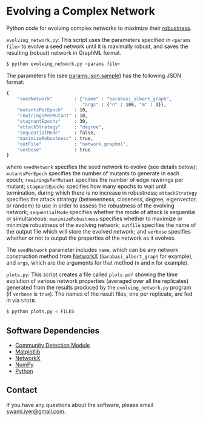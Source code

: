 # Evolving a Complex Network

Python code for evolving complex networks to maximize their [robustness](http://dx.doi.org/10.1371/journal.pone.0059613).

`evolving_network.py`: This script uses the parameters specified in `<params file>` to evolve a seed network until it is maximally robust, and saves the resulting (robust) network in GraphML format.

```bash
$ python evolving_network.py <params file>
```

The parameters file (see [params.json.sample](params.json.sample)) has the following JSON format:
```bash
{
    "seedNetwork"        : {"name" : "barabasi_albert_graph", 
                            "args" : {"n" : 100, "m" : 3}},
    "mutantsPerEpoch"    : 10,
    "rewiringsPerMutant" : 10,
    "stagnantEpochs"     : 30,
    "attackStrategy"     : "degree", 
    "sequentialMode"     : false,
    "maximizeRobustness" : true, 
    "outFile"            : "network.graphml", 
    "verbose"            : true
}
```
where `seedNetwork` specifies the seed network to evolve (see details below); `mutantsPerEpoch` specifies the number of mutants to generate in each epoch; `rewiringsPerMutant` specifies the number of edge rewirings per mutant; `stagnantEpochs` specifies how many epochs to wait until termination, during which there is no increase in robustness; `attackStrategy` specifies the attack strategy (betweenness, closeness, degree, eigenvector, or random) to use in order to assess the robustness of the evolving network; `sequentialMode` specifies whether the mode of attack is sequential or simultaneous; `maximizeRobustness` specifies whether to maximize or minimize robustness of the evolving network; `outfile` specifies the name of the output file which will store the evolved network; and `verbose` specifies whether or not to output the properties of the network as it evolves.

The `seedNetwork` parameter includes `name`, which can be any network construction method from [NetworkX](https://networkx.github.io/) (`barabasi_albert_graph` for example), and `args`, which are the arguments for that method (`n` and `m` for example).

`plots.py`: This script creates a file called `plots.pdf` showing the time evolution of various network properties (averaged over all the replicates) generated from the results produced by the `evolving_network.py` program (if `verbose` is `true`). The names of the result files, one per replicate, are fed in via `STDIN`.

```bash
$ python plots.py < FILES
```

## Software Dependencies

* [Community Detection Module](https://bitbucket.org/taynaud/python-louvain)
* [Matplotlib](http://matplotlib.org/)
* [NetworkX](https://networkx.github.io/)
* [NumPy](http://www.numpy.org/)
* [Python](https://www.python.org/)

## Contact

If you have any questions about the software, please email swami.iyer@gmail.com.

